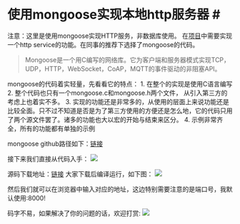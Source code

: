# 使用mongoose实现本地http服务器 \#

注意：这里是使用mongoose实现HTTP服务，非数据库使用。 在[项目](https://github.com/gocpplua/minilibiary)中需要实现一个http service的功能。在同事的推荐下选择了mongoose的代码。

> Mongoose是一个用C编写的网络库。它为客户端和服务器模式实现TCP，UDP，HTTP，WebSocket，CoAP，MQTT的事件驱动的非阻塞API。

mongoose的代码着实轻量，先看看它的特点： 1. 在整个的实现是使用C语言编写 2. 整个代码也只有一个mongoose.c和mongoose.h两个文件， 从引入第三方的考虑上也着实不多。 3. 实现的功能还是非常多的，从使用的层面上来说功能还是比较全面。只不过不知道是否是为了第三方使用的方便还是怎么地，它的代码只用了两个源文件罢了。诸多的功能也大以宏的开始与结束来区分。 4. 示例非常齐全，所有的功能都有单独的示例

mongoose github路径如下：[链接](https://github.com/cesanta/mongoose)

接下来我们直接从代码入手： ![](https://i.imgur.com/SlawNgv.png)

源码下载地址：[链接](https://github.com/gocpplua/minilibiary/releases/tag/v0.0.1) 大家下载后编译运行，如下图： ![](https://i.imgur.com/oe6eYIK.png)

然后我们就可以在浏览器中输入对应的地址，这边特别需要注意的是端口号，我默认使用:8000! 

码字不易，如果解决了你的问题的话，欢迎打赏: ![](https://i.imgur.com/gALqni9.png)

